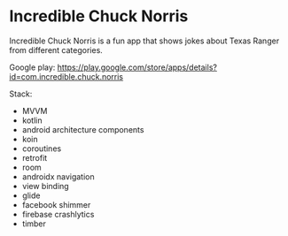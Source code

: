 # Incredible Chuck Norris

Incredible Chuck Norris is a fun app that shows jokes about Texas Ranger from different categories.

Google play: https://play.google.com/store/apps/details?id=com.incredible.chuck.norris

Stack: 

- MVVM
- kotlin
- android architecture components
- koin
- coroutines
- retrofit
- room
- androidx navigation
- view binding
- glide
- facebook shimmer
- firebase crashlytics
- timber
